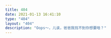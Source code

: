 ```yaml
---
title: 404
date: 2021-01-13 16:41:10
type: "404"
layout: "404"
description: "Oops～，儿诶，爸爸我找不到你想要啥？"
---
```

